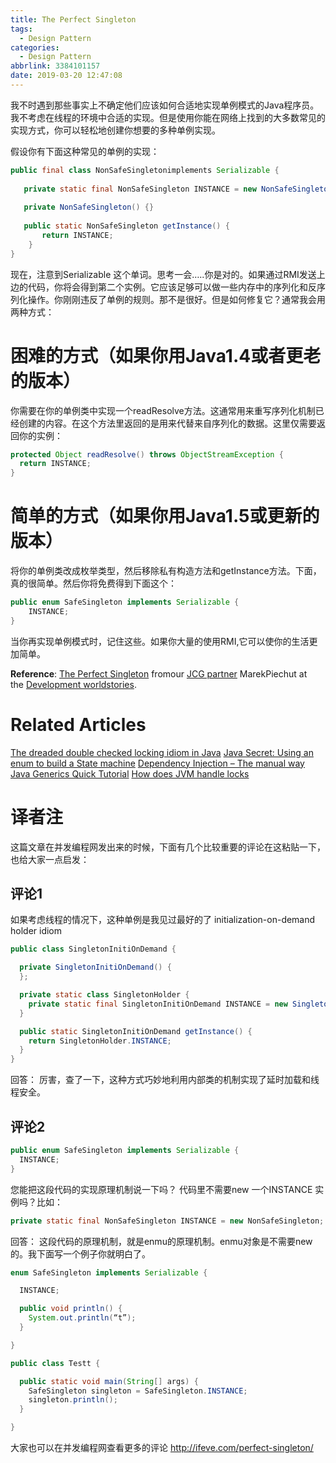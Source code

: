 ```yaml
---
title: The Perfect Singleton
tags:
  - Design Pattern
categories:
  - Design Pattern
abbrlink: 3384101157
date: 2019-03-20 12:47:08
---
```

我不时遇到那些事实上不确定他们应该如何合适地实现单例模式的Java程序员。
我不考虑在线程的环境中合适的实现。但是使用你能在网络上找到的大多数常见的实现方式，你可以轻松地创建你想要的多种单例实现。
<!-- more -->
假设你有下面这种常见的单例的实现：
``` java NonSafeSingletonimplements
public final class NonSafeSingletonimplements Serializable {
 
   private static final NonSafeSingleton INSTANCE = new NonSafeSingleton();
 
   private NonSafeSingleton() {}
 
   public static NonSafeSingleton getInstance() {
       return INSTANCE;
    }
}
```

现在，注意到Serializable 这个单词。思考一会…..你是对的。如果通过RMI发送上边的代码，你将会得到第二个实例。它应该足够可以做一些内存中的序列化和反序列化操作。你刚刚违反了单例的规则。那不是很好。但是如何修复它？通常我会用两种方式：

# 困难的方式（如果你用Java1.4或者更老的版本）

你需要在你的单例类中实现一个readResolve方法。这通常用来重写序列化机制已经创建的内容。在这个方法里返回的是用来代替来自序列化的数据。这里仅需要返回你的实例：

``` java
protected Object readResolve() throws ObjectStreamException {
  return INSTANCE;
}
```
# 简单的方式（如果你用Java1.5或更新的版本）

将你的单例类改成枚举类型，然后移除私有构造方法和getInstance方法。下面，真的很简单。然后你将免费得到下面这个：

``` java
public enum SafeSingleton implements Serializable {
    INSTANCE;
}
```



当你再实现单例模式时，记住这些。如果你大量的使用RMI,它可以使你的生活更加简单。


**Reference**: [The Perfect Singleton](https://jdevel.wordpress.com/2010/10/02/the-perfect-singleton/) fromour [JCG partner](https://www.javacodegeeks.com/join-us/jcg) MarekPiechut at the [Development worldstories](https://jdevel.wordpress.com/).

# Related Articles

[The dreaded double checked locking idiom in Java](https://www.javacodegeeks.com/2011/03/dreaded-double-checked-locking-idiom-in.html)
[Java Secret: Using an enum to build a State machine](https://www.javacodegeeks.com/2011/07/java-secret-using-enum-to-build-state.html)
[Dependency Injection – The manual way](https://www.javacodegeeks.com/2010/12/dependency-injection-manual-way.html)
[Java Generics Quick Tutorial](https://www.javacodegeeks.com/2011/04/java-generics-quick-tutorial.html)
[How does JVM handle locks](https://www.javacodegeeks.com/2011/05/how-jvm-handle-locks.html)

# 译者注

这篇文章在并发编程网发出来的时候，下面有几个比较重要的评论在这粘贴一下，也给大家一点启发：

## 评论1
如果考虑线程的情况下，这种单例是我见过最好的了 initialization-on-demand holder idiom
``` java
public class SingletonInitiOnDemand {

  private SingletonInitiOnDemand() {
  };

  private static class SingletonHolder {
    private static final SingletonInitiOnDemand INSTANCE = new SingletonInitiOnDemand();
  }

  public static SingletonInitiOnDemand getInstance() {
    return SingletonHolder.INSTANCE;
  }
}
```

回答：
厉害，查了一下，这种方式巧妙地利用内部类的机制实现了延时加载和线程安全。

## 评论2
``` java
public enum SafeSingleton implements Serializable {
  INSTANCE;
}
```

您能把这段代码的实现原理机制说一下吗？
代码里不需要new 一个INSTANCE 实例吗？比如：

``` java
private static final NonSafeSingleton INSTANCE = new NonSafeSingleton;
```

回答：
这段代码的原理机制，就是enmu的原理机制。enmu对象是不需要new的。我下面写一个例子你就明白了。

``` java
enum SafeSingleton implements Serializable {

  INSTANCE;

  public void println() {
    System.out.println(“t”);
  }

}

public class Testt {

  public static void main(String[] args) {
    SafeSingleton singleton = SafeSingleton.INSTANCE;
    singleton.println();
  }

}
```
大家也可以在并发编程网查看更多的评论 http://ifeve.com/perfect-singleton/


